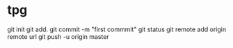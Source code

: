 # tpg


git init
git add.
git commit -m "first commmit"
git status
git remote add origin remote url
git push -u origin master


